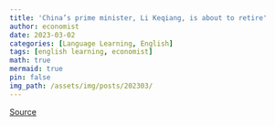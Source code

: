 ```yaml
---
title: 'China’s prime minister, Li Keqiang, is about to retire'
author: economist
date: 2023-03-02
categories: [Language Learning, English]
tags: [english learning, economist]
math: true
mermaid: true
pin: false
img_path: /assets/img/posts/202303/
---
```






[Source](https://www.economist.com/china/2023/03/02/chinas-prime-minister-li-keqiang-is-about-to-retire)